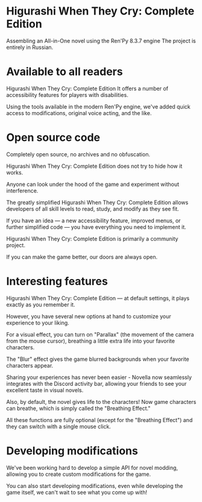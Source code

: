 # Higurashi When They Cry: Complete Edition

Assembling an All-in-One novel using the Ren'Py 8.3.7 engine
The project is entirely in Russian.

# Available to all readers

Higurashi When They Cry: Complete Edition It offers a number of accessibility features for players with disabilities. 

Using the tools available in the modern Ren'Py engine, we've added quick access to modifications, original voice acting, and the like.

# Open source code

Completely open source, no archives and no obfuscation. 

Higurashi When They Cry: Complete Edition does not try to hide how it works. 

Anyone can look under the hood of the game and experiment without interference. 

The greatly simplified Higurashi When They Cry: Complete Edition allows developers of all skill levels to read, study, and modify as they see fit. 

If you have an idea — a new accessibility feature, improved menus, or further simplified code — you have everything you need to implement it. 

Higurashi When They Cry: Complete Edition is primarily a community project. 

If you can make the game better, our doors are always open.

# Interesting features

Higurashi When They Cry: Complete Edition — at default settings, it plays exactly as you remember it.

However, you have several new options at hand to customize your experience to your liking. 

For a visual effect, you can turn on "Parallax"
(the movement of the camera from the mouse cursor), breathing a little extra life into your favorite characters.

The "Blur" effect gives the game blurred backgrounds when your favorite characters appear.

Sharing your experiences has never been easier - Novella now seamlessly integrates with the Discord activity bar, allowing your friends to see your excellent taste in visual novels. 

Also, by default, the novel gives life to the characters! Now game characters can breathe, which is simply called the "Breathing Effect."

All these functions are fully optional (except for the "Breathing Effect") and they can switch with a single mouse click.

# Developing modifications

We've been working hard to develop a simple API for novel modding, allowing you to create custom modifications for the game.

You can also start developing modifications, even while developing the game itself, we can't wait to see what you come up with!


